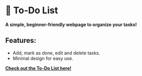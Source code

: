 # 📝 To-Do List  

**A simple, beginner-friendly webpage to organize your tasks!**  

## Features:  
- Add, mark as done, edit and delete tasks.  
- Minimal design for easy use.  

**[Check out the To-Do List here!](https://to-do-list-peach-kappa.vercel.app/)** 


